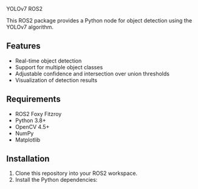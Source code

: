 YOLOv7 ROS2

This ROS2 package provides a Python node for object detection using the YOLOv7 algorithm.

## Features

* Real-time object detection
* Support for multiple object classes
* Adjustable confidence and intersection over union thresholds
* Visualization of detection results

## Requirements

* ROS2 Foxy Fitzroy
* Python 3.8+
* OpenCV 4.5+
* NumPy
* Matplotlib

## Installation

1. Clone this repository into your ROS2 workspace.
2. Install the Python dependencies:

